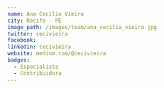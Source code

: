 ```yaml
---
name: Ana Cecília Vieira
city: Recife - PE
image_path: /images/team/ana_cecilia_vieira.jpg
twitter: cecivieira
facebook:
linkedin: cecivieira
website: medium.com/@cecivieira
badges:
  - Especialista
  - Contribuidora
---
```

